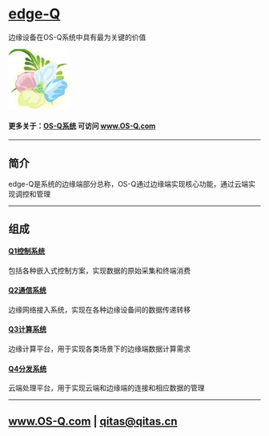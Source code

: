 ﻿# [edge-Q](https://github.com/OS-Q/edge-Q) 

边缘设备在OS-Q系统中具有最为关键的价值

[![sites](OS-Q/OS-Q.png)](http://www.OS-Q.com)

#### 更多关于：[OS-Q系统](https://github.com/OS-Q/OS-Q) 可访问 www.OS-Q.com

---

## 简介

edge-Q是系统的边缘端部分总称，OS-Q通过边缘端实现核心功能，通过云端实现调控和管理

---

## 组成

#### [Q1控制系统](https://github.com/OS-Q/Q1)

包括各种嵌入式控制方案，实现数据的原始采集和终端消费

#### [Q2通信系统](https://github.com/OS-Q/Q2)

边缘网络接入系统，实现在各种边缘设备间的数据传递转移

#### [Q3计算系统](https://github.com/OS-Q/Q3)

边缘计算平台，用于实现各类场景下的边缘端数据计算需求

#### [Q4分发系统](https://github.com/OS-Q/Q4)

云端处理平台，用于实现云端和边缘端的连接和相应数据的管理

---

##  www.OS-Q.com     |    qitas@qitas.cn

